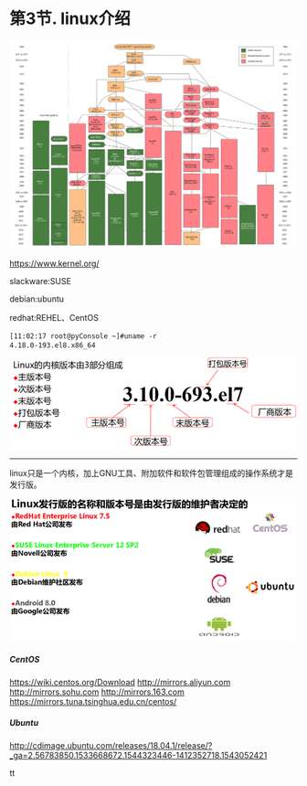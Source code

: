 # 第3节. linux介绍

![Unix_history-simple](./pics/Unix_history-simple.svg)



https://www.kernel.org/



slackware:SUSE

debian:ubuntu

redhat:REHEL、CentOS



```shell
[11:02:17 root@pyConsole ~]#uname -r
4.18.0-193.el8.x86_64
```



![linux_version](./pics/linux_version.png)



-----------



linux只是一个内核，加上GNU工具、附加软件和软件包管理组成的操作系统才是发行版。

![linux_issue](./pics/linux_issue.png)



##### CentOS
https://wiki.centos.org/Download
http://mirrors.aliyun.com
http://mirrors.sohu.com
http://mirrors.163.com
https://mirrors.tuna.tsinghua.edu.cn/centos/
##### Ubuntu
http://cdimage.ubuntu.com/releases/18.04.1/release/?_ga=2.56783850.1533668672.1544323446-1412352718.1543052421  







tt

